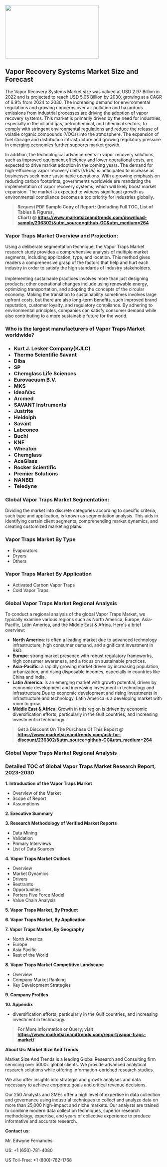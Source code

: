 <p><img class="alignnone size-medium wp-image-20088" src="https://ffe5etoiles.com/wp-content/uploads/2024/12/MST1-300x171.png" alt="" width="300" height="171" /></p><h2>Vapor Recovery Systems Market Size and Forecast</h2><p>The Vapor Recovery Systems Market size was valued at USD 2.97 Billion in 2022 and is projected to reach USD 5.05 Billion by 2030, growing at a CAGR of 6.9% from 2024 to 2030. The increasing demand for environmental regulations and growing concerns over air pollution and hazardous emissions from industrial processes are driving the adoption of vapor recovery systems. This market is primarily driven by the need for industries, especially in the oil and gas, petrochemical, and chemical sectors, to comply with stringent environmental regulations and reduce the release of volatile organic compounds (VOCs) into the atmosphere. The expansion of fuel storage and distribution infrastructure and growing regulatory pressure in emerging economies further supports market growth.</p><p>In addition, the technological advancements in vapor recovery solutions, such as improved equipment efficiency and lower operational costs, are expected to drive market adoption in the coming years. The demand for high-efficiency vapor recovery units (VRUs) is anticipated to increase as businesses seek more sustainable operations. With a growing emphasis on reducing carbon footprints, governments worldwide are mandating the implementation of vapor recovery systems, which will likely boost market expansion. The market is expected to witness significant growth as environmental compliance becomes a top priority for industries globally.</p></p><blockquote id="" class=""><strong>Request PDF Sample Copy of Report: (Including Full TOC, List of Tables &amp; Figures, Chart)&nbsp;@&nbsp;<strong><a href="https://www.marketsizeandtrends.com/download-sample/236302/&utm_source=github-GC&utm_medium=264" target="_blank">https://www.marketsizeandtrends.com/download-sample/236302/&utm_source=github-GC&utm_medium=264</a></strong></strong></blockquote><h3 id="" class="">Vapor Traps Market&nbsp;Overview and Projection:</h3><p id="" class="">Using a deliberate segmentation technique, the Vapor Traps Market research study provides a comprehensive analysis of multiple market segments, including application, type, and location. This method gives readers a comprehensive grasp of the factors that help and hurt each industry in order to satisfy the high standards of industry stakeholders. <br /> <br />Implementing sustainable practices involves more than just designing products; other operational changes include using renewable energy, optimizing transportation, and adopting the concepts of the circular economy. Making the transition to sustainability sometimes involves large upfront costs, but there are also long-term benefits, such improved brand reputation, customer loyalty, and regulatory compliance. By adhering to environmental principles, companies can satisfy consumer demand while also contributing to a more sustainable future for the world.</p><h3 id="" class="">Who is the largest manufacturers of&nbsp;Vapor Traps Market worldwide?</h3><h3 class=""><p><ul><li>Kurt J. Lesker Company(KJLC) </li><li> Thermo Scientific Savant </li><li> Diba </li><li> SP </li><li> Chemglass Life Sciences </li><li> Eurovacuum B.V. </li><li> MKS </li><li> IdealVac </li><li> Arcmed </li><li> SAVANT Instruments </li><li> Justrite </li><li> Heidolph </li><li> Savant </li><li> Labconco </li><li> Buchi </li><li> KNF </li><li> Wheaton </li><li> Chemglass </li><li> AceGlass </li><li> Rocker Scientific </li><li> Premier Solutions </li><li> NANBEI </li><li> Teledyne</li></ul></p></h3><h3 id="" class="">Global&nbsp;Vapor Traps Market Segmentation:</h3><p id="" class="">Dividing the market into discrete categories according to specific criteria, such type and application, is known as segmentation analysis. This aids in identifying certain client segments, comprehending market dynamics, and creating customized marketing plans.</p><h3 id="" class="">Vapor Traps Market&nbsp;By Type</h3><p><p><ul><li>Evaporators</li><li> Dryers</li><li> Others</p></li></ul></p></p><h3 id="" class="">Vapor Traps Market&nbsp;By Application</h3><p class=""><p><ul><li>Activated Carbon Vapor Traps</li><li> Cold Vapor Traps</li></ul></p></p><h3 id="" class="">Global Vapor Traps Market Regional Analysis</h3><p id="" class="">To conduct a regional analysis of the global Vapor Traps Market, we typically examine various regions such as North America, Europe, Asia-Pacific, Latin America, and the Middle East &amp; Africa. Here's a brief overview:</p><ul><li><strong>North America</strong>: is often a leading market due to advanced technology infrastructure, high consumer demand, and significant investment in R&amp;D.</li><li><strong>Europe</strong>: strong market presence with robust regulatory frameworks, high consumer awareness, and a focus on sustainable practices.</li><li><strong>Asia-Pacific</strong>: a rapidly growing market driven by increasing population, urbanization, and rising disposable incomes, especially in countries like China and India.</li><li><strong>Latin America</strong>: is an emerging market with growth potential, driven by economic development and increasing investment in technology and infrastructure.Due to economic development and rising investments in infrastructure and technology, Latin America is a developing market with room to grow.</li><li><strong>Middle East &amp; Africa</strong>: Growth in this region is driven by economic diversification efforts, particularly in the Gulf countries, and increasing investment in technology.</li></ul><blockquote id="" class=""><strong>Get a Discount On The Purchase Of This Report @ <strong><a href="https://www.marketsizeandtrends.com/ask-for-discount/236302/&utm_source=github-GC&utm_medium=264" target="_blank">https://www.marketsizeandtrends.com/ask-for-discount/236302/&utm_source=github-GC&utm_medium=264</a></strong></strong></blockquote><h3 id="" class="">Global Vapor Traps Market Regional Analysis</h3><h3 id="" class="">Detailed TOC of Global Vapor Traps Market Research Report, 2023-2030</h3><p id="" class=""><strong>1. Introduction of the Vapor Traps Market</strong></p><ul><li>Overview of the Market</li><li>Scope of Report</li><li>Assumptions</li></ul><p id="" class=""><strong>2. Executive Summary</strong></p><p id="" class=""><strong>3. Research Methodology of Verified Market Reports</strong></p><ul><li>Data Mining</li><li>Validation</li><li>Primary Interviews</li><li>List of Data Sources</li></ul><p id="" class=""><strong>4. Vapor Traps Market Outlook</strong></p><ul><li>Overview</li><li>Market Dynamics</li><li>Drivers</li><li>Restraints</li><li>Opportunities</li><li>Porters Five Force Model</li><li>Value Chain Analysis</li></ul><p id="" class=""><strong>5. Vapor Traps Market, By Product</strong></p><p id="" class=""><strong>6. Vapor Traps Market, By Application</strong></p><p id="" class=""><strong>7. Vapor Traps Market, By Geography</strong></p><ul><li>North America</li><li>Europe</li><li>Asia Pacific</li><li>Rest of the World</li></ul><p id="" class=""><strong>8. Vapor Traps Market Competitive Landscape</strong></p><ul><li>Overview</li><li>Company Market Ranking</li><li>Key Development Strategies</li></ul><p id="" class=""><strong>9. Company Profiles</strong></p><p id="" class=""><strong>10. Appendix</strong></p><ul><li>diversification efforts, particularly in the Gulf countries, and increasing investment in technology.</li></ul><blockquote id="" class=""><strong>For More Information or Query, visit <strong><strong><a href="https://www.marketsizeandtrends.com/report/vapor-traps-market/" target="_blank">https://www.marketsizeandtrends.com/report/vapor-traps-market/</a></strong></strong></strong></blockquote><p id="" class=""><strong>About Us: Market Size And Trends</strong></p><p id="" class="">Market Size And Trends is a leading Global Research and Consulting firm servicing over 5000+ global clients. We provide advanced analytical research solutions while offering information-enriched research studies.</p><p id="" class="">We also offer insights into strategic and growth analyses and data necessary to achieve corporate goals and critical revenue decisions.</p><p id="" class="">Our 250 Analysts and SMEs offer a high level of expertise in data collection and governance using industrial techniques to collect and analyze data on more than 25,000 high-impact and niche markets. Our analysts are trained to combine modern data collection techniques, superior research methodology, expertise, and years of collective experience to produce informative and accurate research.</p><p id="" class=""><strong>Contact us:</strong></p><p id="" class="">Mr. Edwyne Fernandes</p><p id="" class="">US: +1 (650)-781-4080</p><p id="" class="">US Toll-Free: +1 (800)-782-1768</p>
